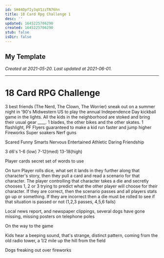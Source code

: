 ```yaml
---
id: SH44OpfIy3qV1zzTN76hn
title: 18 Card Rpg Challenge 1
desc: ''
updated: 1645225706290
created: 1645225706290
stub: false
isDir: false
---
```

My Template
---

_Created at 2021-05-20._
_Last updated at 2021-06-01._




---

# 18 Card RPG Challenge


3 best friends (The Nerd, The Clown, The Worrier) sneak out on a summer night in '90's Midwestern US to play the annual Independence Day kickball game in the lights. All the kids in the neighborhood are stoked and bring their usual gear \_\_\_\_.
1 blades, the other bikes and the other skates.
1 flashlight,
PF Flyers guaranteed to make a kid run faster and jump higher
Fireworks
Super soakers
Nerf guns

Scared
Funny
Smarts
Nervous
Entertained
Athletic
Daring
Friendship

3 d6's
1-6 (low)
7-12(med)
13-18(high)

Player cards secret set of words to use

On turn Player rolls dice, what set it lands in they further along that character's story, then they pull a card and read a scenario for that character. The player controlling that character takes a die and secretly chooses 1, 2 or 3 trying to predict what the other player will choose for their character. If they are correct, then the scenario passes and all players stats go up or something. If they are incorrect then a die must be rolled to see if that situation is passed or not (1,2,3 passes, 4,5,6 fails)

Local news report, and newspaper clippings, several dogs have gone missing, missing posters on telephone poles

On the way to the game

Kids hear a beeping sound, that's strange, distinct pattern, coming from the old radio tower, a 1/2 mile up the hill from the field

Dogs freaking out over fireworks

